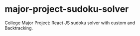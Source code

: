 # major-project-sudoku-solver
College Major Project: React JS sudoku solver with custom and Backtracking.